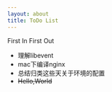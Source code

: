 ```yaml
---
layout: about
title: ToDo List
---
```

First In First Out

* 理解libevent
* mac下编译nginx
* 总结归类这些天关于环境的配置
* <strike>Hello,World</strike>